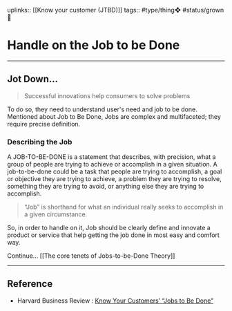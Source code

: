 uplinks:: [[Know your customer (JTBD)]]
tags:: #type/thing❖  #status/grown🌳 

# Handle on the Job to be Done
---
## Jot Down...
> Successful innovations help consumers to solve problems

To do so, they need to understand user's need and job to be done. Mentioned about Job to Be Done, Jobs are complex and multifaceted; they require precise definition.

### Describing the Job
A JOB-TO-BE-DONE is a statement that describes, with precision, what a group of people are trying to achieve or accomplish in a given situation. A job-to-be-done could be a task that people are trying to accomplish, a goal or objective they are trying to achieve, a problem they are trying to resolve, something they are trying to avoid, or anything else they are trying to accomplish.

> “Job” is shorthand for what an individual really seeks to accomplish in a given circumstance.

So, in order to handle on it, Job should be clearly define and innovate a product or service that help getting the job done in most easy and comfort way.

Continue...
[[The core tenets of Jobs-to-be-Done Theory]]

---
## Reference
- Harvard Business Review : [Know Your Customers’ “Jobs to Be Done”](https://hbr.org/2016/09/know-your-customers-jobs-to-be-done)